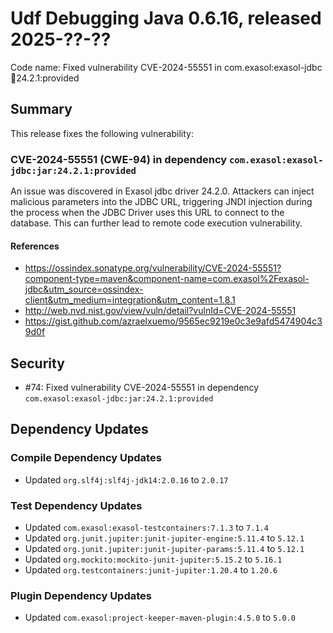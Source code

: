 # Udf Debugging Java 0.6.16, released 2025-??-??

Code name: Fixed vulnerability CVE-2024-55551 in com.exasol:exasol-jdbc:jar:24.2.1:provided

## Summary

This release fixes the following vulnerability:

### CVE-2024-55551 (CWE-94) in dependency `com.exasol:exasol-jdbc:jar:24.2.1:provided`
An issue was discovered in Exasol jdbc driver 24.2.0. Attackers can inject malicious parameters into the JDBC URL, triggering JNDI injection during the process when the JDBC Driver uses this URL to connect to the database. This can further lead to remote code execution vulnerability.
#### References
* https://ossindex.sonatype.org/vulnerability/CVE-2024-55551?component-type=maven&component-name=com.exasol%2Fexasol-jdbc&utm_source=ossindex-client&utm_medium=integration&utm_content=1.8.1
* http://web.nvd.nist.gov/view/vuln/detail?vulnId=CVE-2024-55551
* https://gist.github.com/azraelxuemo/9565ec9219e0c3e9afd5474904c39d0f

## Security

* #74: Fixed vulnerability CVE-2024-55551 in dependency `com.exasol:exasol-jdbc:jar:24.2.1:provided`

## Dependency Updates

### Compile Dependency Updates

* Updated `org.slf4j:slf4j-jdk14:2.0.16` to `2.0.17`

### Test Dependency Updates

* Updated `com.exasol:exasol-testcontainers:7.1.3` to `7.1.4`
* Updated `org.junit.jupiter:junit-jupiter-engine:5.11.4` to `5.12.1`
* Updated `org.junit.jupiter:junit-jupiter-params:5.11.4` to `5.12.1`
* Updated `org.mockito:mockito-junit-jupiter:5.15.2` to `5.16.1`
* Updated `org.testcontainers:junit-jupiter:1.20.4` to `1.20.6`

### Plugin Dependency Updates

* Updated `com.exasol:project-keeper-maven-plugin:4.5.0` to `5.0.0`
